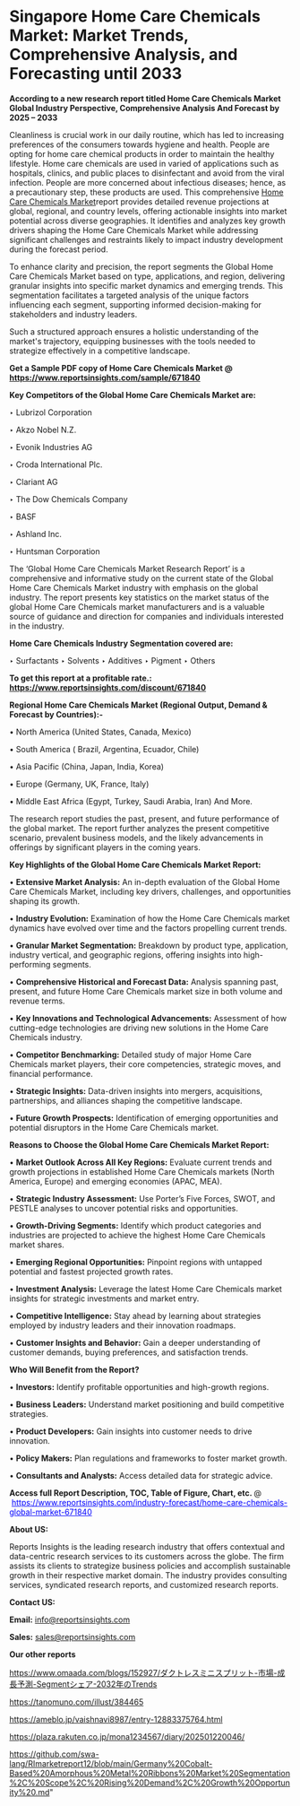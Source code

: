 # Singapore Home Care Chemicals Market: Market Trends, Comprehensive Analysis, and Forecasting until 2033

<strong>According to a new research report titled Home Care Chemicals Market Global Industry Perspective, Comprehensive Analysis And Forecast by 2025 – 2033</strong>

Cleanliness is crucial work in our daily routine, which has led to increasing preferences of the consumers towards hygiene and health. People are opting for home care chemical products in order to maintain the healthy lifestyle. Home care chemicals are used in varied of applications such as hospitals, clinics, and public places to disinfectant and avoid from the viral infection. People are more concerned about infectious diseases; hence, as a precautionary step, these products are used. This comprehensive <a href=https://www.reportsinsights.com/sample/671840>Home Care Chemicals Market</a>report provides detailed revenue projections at global, regional, and country levels, offering actionable insights into market potential across diverse geographies. It identifies and analyzes key growth drivers shaping the Home Care Chemicals Market while addressing significant challenges and restraints likely to impact industry development during the forecast period.

To enhance clarity and precision, the report segments the Global Home Care Chemicals Market based on type, applications, and region, delivering granular insights into specific market dynamics and emerging trends. This segmentation facilitates a targeted analysis of the unique factors influencing each segment, supporting informed decision-making for stakeholders and industry leaders.

Such a structured approach ensures a holistic understanding of the market's trajectory, equipping businesses with the tools needed to strategize effectively in a competitive landscape.

<strong>Get a Sample PDF copy of Home Care Chemicals Market </strong><strong>@<a href=https://www.reportsinsights.com/sample/671840 style=color:#0000ff;> https://www.reportsinsights.com/sample/671840</a></strong></font>

<strong>Key Competitors of the Global Home Care Chemicals Market are:</strong>

‣ Lubrizol Corporation

‣ Akzo Nobel N.Z.

‣ Evonik Industries AG

‣ Croda International Plc.

‣ Clariant AG

‣ The Dow Chemicals Company

‣ BASF

‣ Ashland Inc.

‣ Huntsman Corporation

The ‘Global Home Care Chemicals Market Research Report’ is a comprehensive and informative study on the current state of the Global Home Care Chemicals Market industry with emphasis on the global industry. The report presents key statistics on the market status of the global Home Care Chemicals market manufacturers and is a valuable source of guidance and direction for companies and individuals interested in the industry.

<strong>Home Care Chemicals Industry Segmentation covered are:</strong>

‣ Surfactants
‣ Solvents
‣ Additives
‣ Pigment
‣ Others

<strong>To get this report at a profitable rate.: <a href=https://www.reportsinsights.com/discount/671840 style=color:#0000ff;>https://www.reportsinsights.com/discount/671840</a></strong></font>

<strong>Regional Home Care Chemicals Market (Regional Output, Demand &amp; Forecast by Countries):-</strong>

• North America (United States, Canada, Mexico)

• South America ( Brazil, Argentina, Ecuador, Chile)

• Asia Pacific (China, Japan, India, Korea)

• Europe (Germany, UK, France, Italy)

• Middle East Africa (Egypt, Turkey, Saudi Arabia, Iran) And More.

The research report studies the past, present, and future performance of the global market. The report further analyzes the present competitive scenario, prevalent business models, and the likely advancements in offerings by significant players in the coming years.

<strong>Key Highlights of the Global Home Care Chemicals Market Report:</strong>

• <strong>Extensive Market Analysis:</strong> An in-depth evaluation of the Global Home Care Chemicals Market, including key drivers, challenges, and opportunities shaping its growth.

• <strong>Industry Evolution:</strong> Examination of how the Home Care Chemicals market dynamics have evolved over time and the factors propelling current trends.

• <strong>Granular Market Segmentation:</strong> Breakdown by product type, application, industry vertical, and geographic regions, offering insights into high-performing segments.

• <strong>Comprehensive Historical and Forecast Data:</strong> Analysis spanning past, present, and future Home Care Chemicals market size in both volume and revenue terms.

• <strong>Key Innovations and Technological Advancements:</strong> Assessment of how cutting-edge technologies are driving new solutions in the Home Care Chemicals industry.

• <strong>Competitor Benchmarking:</strong> Detailed study of major Home Care Chemicals market players, their core competencies, strategic moves, and financial performance.

• <strong>Strategic Insights:</strong> Data-driven insights into mergers, acquisitions, partnerships, and alliances shaping the competitive landscape.

• <strong>Future Growth Prospects:</strong> Identification of emerging opportunities and potential disruptors in the Home Care Chemicals market.

<strong>Reasons to Choose the Global Home Care Chemicals Market Report:</strong>

• <strong>Market Outlook Across All Key Regions:</strong> Evaluate current trends and growth projections in established Home Care Chemicals markets (North America, Europe) and emerging economies (APAC, MEA).

• <strong>Strategic Industry Assessment:</strong> Use Porter’s Five Forces, SWOT, and PESTLE analyses to uncover potential risks and opportunities.

• <strong>Growth-Driving Segments:</strong> Identify which product categories and industries are projected to achieve the highest Home Care Chemicals market shares.

• <strong>Emerging Regional Opportunities:</strong> Pinpoint regions with untapped potential and fastest projected growth rates.

• <strong>Investment Analysis:</strong> Leverage the latest Home Care Chemicals market insights for strategic investments and market entry.

• <strong>Competitive Intelligence:</strong> Stay ahead by learning about strategies employed by industry leaders and their innovation roadmaps.

• <strong>Customer Insights and Behavior:</strong> Gain a deeper understanding of customer demands, buying preferences, and satisfaction trends.

<strong>Who Will Benefit from the Report?</strong>

• <strong>Investors:</strong> Identify profitable opportunities and high-growth regions.

• <strong>Business Leaders:</strong> Understand market positioning and build competitive strategies.

• <strong>Product Developers:</strong> Gain insights into customer needs to drive innovation.

• <strong>Policy Makers:</strong> Plan regulations and frameworks to foster market growth.

• <strong>Consultants and Analysts:</strong> Access detailed data for strategic advice.
</ul>
<strong>Access full Report Description, TOC, Table of Figure, Chart, etc. </strong>@  <a href=https://www.reportsinsights.com/industry-forecast/home-care-chemicals-global-market-671840 style=color:#0000ff;>https://www.reportsinsights.com/industry-forecast/home-care-chemicals-global-market-671840</a></font>

<strong><strong>About US</strong>:</strong>

Reports Insights is the leading research industry that offers contextual and data-centric research services to its customers across the globe. The firm assists its clients to strategize business policies and accomplish sustainable growth in their respective market domain. The industry provides consulting services, syndicated research reports, and customized research reports.

<strong>Contact US:</strong>

<p class=""""><b>Email:</b> <a href=mailto:info@reportsinsights.com>info@reportsinsights.com</a></p>
<p class=""""><b>Sales:</b> <a href=mailto:sales@reportsinsights.com>sales@reportsinsights.com</a></p>

<strong>Our other reports</strong>

<a href=https://www.omaada.com/blogs/152927/ダクトレスミニスプリット-市場-成長予測-Segmentシェア-2032年のTrends>https://www.omaada.com/blogs/152927/ダクトレスミニスプリット-市場-成長予測-Segmentシェア-2032年のTrends</a>

<a href=https://tanomuno.com/illust/384465>https://tanomuno.com/illust/384465</a>

<a href=https://ameblo.jp/vaishnavi8987/entry-12883375764.html>https://ameblo.jp/vaishnavi8987/entry-12883375764.html</a>

<a href=https://plaza.rakuten.co.jp/mona1234567/diary/202501220046/>https://plaza.rakuten.co.jp/mona1234567/diary/202501220046/</a>

<a href=https://github.com/swa-lang/RImarketreport12/blob/main/Germany%20Cobalt-Based%20Amorphous%20Metal%20Ribbons%20Market%20Segmentation%2C%20Scope%2C%20Rising%20Demand%2C%20Growth%20Opportunity%20.md>https://github.com/swa-lang/RImarketreport12/blob/main/Germany%20Cobalt-Based%20Amorphous%20Metal%20Ribbons%20Market%20Segmentation%2C%20Scope%2C%20Rising%20Demand%2C%20Growth%20Opportunity%20.md</a>"
